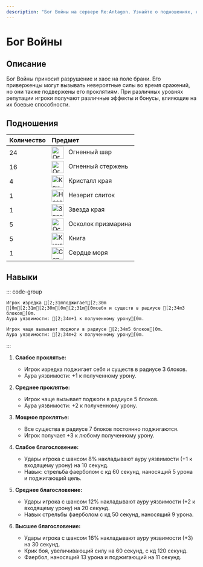 ```yaml
---
description: "Бог Войны на сервере Re:Antagon. Узнайте о подношениях, навыках и благословениях бога войны, влияющих на боевые способности игроков."
---
```


<style>
.vp-doc table td img, table td img {
  display: inline-block !important;
  vertical-align: middle !important;
  margin: 0 8px 0 0 !important;
  width: 32px !important;
  height: auto !important;
}
</style>

# Бог Войны

## Описание
Бог Войны приносит разрушение и хаос на поле брани. Его приверженцы могут вызывать невероятные силы во время сражений, но они также подвержены его проклятиям. При различных уровнях репутации игроки получают различные эффекты и бонусы, влияющие на их боевые способности.

## Подношения

| Количество | Предмет |
|------------|:---------|
| 24 | ![Огненный шар](/assets/items/fire_charge.png) Огненный шар |
| 16 | ![Огненный стержень](/assets/items/blaze_rod.png) Огненный стержень |
| 4 | ![Кристалл края](/assets/items/end_crystal.png) Кристалл края |
| 1 | ![Незерит слиток](/assets/items/netherite_ingot.png) Незерит слиток |
| 1 | ![Звезда края](/assets/items/nether_star.png) Звезда края |
| 5 | ![Осколок призмарина](/assets/items/prismarine_shard.png) Осколок призмарина |
| 5 | ![Книга](/assets/items/book.png) Книга |
| 1 | ![Сердце моря](/assets/items/heart_of_the_sea.png) Сердце моря |

## Навыки

::: code-group

```ansi [Первый уровень]
Игрок изредка [2;31mподжигает[2;30m [0m[2;31m[2;30m[0m[2;31m[0mсебя и существ в радиусе [2;34m3 блоков[0m.
Аура уязвимости: [2;34m+1 к полученному урону[0m.
```

```ansi [Второй уровень]
Игрок чаще вызывает поджоги в радиусе [2;34m5 блоков[0m.
Аура уязвимости: [2;34m+2 к полученному урону[0m.
```

:::
1. **Слабое проклятье:**
   - Игрок изредка поджигает себя и существ в радиусе 3 блоков.
   - Аура уязвимости: +1 к полученному урону.

2. **Среднее проклятье:**
   - Игрок чаще вызывает поджоги в радиусе 5 блоков.
   - Аура уязвимости: +2 к полученному урону.

3. **Мощное проклятье:**
   - Все существа в радиусе 7 блоков постоянно поджигаются.
   - Игрок получает +3 к любому полученному урону.

4. **Слабое благословение:**
   - Удары игрока с шансом 8% накладывают ауру уязвимости (+1 к входящему урону) на 10 секунд.
   - Навык: стрельба фаерболом с кд 60 секунд, наносящий 5 урона и поджигающий цель.

5. **Среднее благословение:**
   - Удары игрока с шансом 12% накладывают ауру уязвимости (+2 к входящему урону) на 20 секунд.
   - Навык стрельбы фаерболом с кд 50 секунд, наносящий 9 урона.

6. **Высшее благословение:**
   - Удары игрока с шансом 16% накладывают ауру уязвимости (+3) на 30 секунд.
   - Крик боя, увеличивающий силу на 60 секунд, с кд 120 секунд.
   - Фаербол, наносящий 13 урона и поджигающий на 11 секунд.
